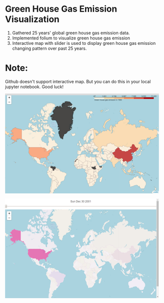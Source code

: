 # Green House Gas Emission Visualization

1. Gathered 25 years' global green house gas emission data.
2. Implemented folium to visualize green house gas emission
3. Interactive map with slider is used to display green house gas emission changing pattern over past 25 years.

# Note:
Github doesn't support interactive map. But you can do this in your local jupyter notebook.
Good luck!

![alt text](https://github.com/iyutpo/Greenhouse/blob/master/map.png)

![alt text](https://github.com/iyutpo/Greenhouse/blob/master/map1.png)
